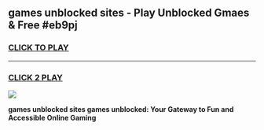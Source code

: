 
## games unblocked sites - Play Unblocked Gmaes & Free #eb9pj
<h3>
<a href="https://news.freeplayer.one?title=games_unblocked_sites&ref=24F">CLICK TO PLAY</a></h3>
<hr>

<h3>
<a href="https://news.freeplayer.one?title=games_unblocked_sites&ref=24F">CLICK 2 PLAY</a>
  
</h3>

<a href="https://news.freeplayer.one?title=games_unblocked_sites&ref=24F/"><img src="https://clearcache.store/games.png"></a>


**games unblocked sites games unblocked: Your Gateway to Fun and Accessible Online Gaming**
